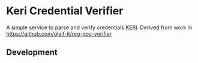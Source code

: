 # Keri Credential Verifier

A simple service to parse and verify credentials [KERI](https://keri.one). Derived from work in https://github.com/gleif-it/reg-poc-verifier

## Development
